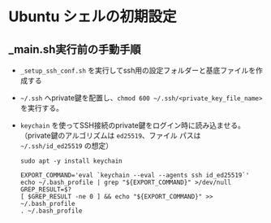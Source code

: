 # Ubuntu シェルの初期設定

## _main.sh実行前の手動手順

- `_setup_ssh_conf.sh` を実行してssh用の設定フォルダーと基底ファイルを作成する

- `~/.ssh` へprivate鍵を配置し、`chmod 600 ~/.ssh/<private_key_file_name>` を実行する。

- `keychain` を使ってSSH接続のprivate鍵をログイン時に読み込ませる。
  （private鍵のアルゴリズムは `ed25519`、ファイル パスは `~/.ssh/id_ed25519` の想定）

  ```shell
  sudo apt -y install keychain

  EXPORT_COMMAND='eval `keychain --eval --agents ssh id_ed25519`'
  echo ~/.bash_profile | grep "${EXPORT_COMMAND}" >/dev/null
  GREP_RESULT=$?
  [ $GREP_RESULT -ne 0 ] && echo "${EXPORT_COMMAND}" >> ~/.bash_profile
  . ~/.bash_profile
  ```
